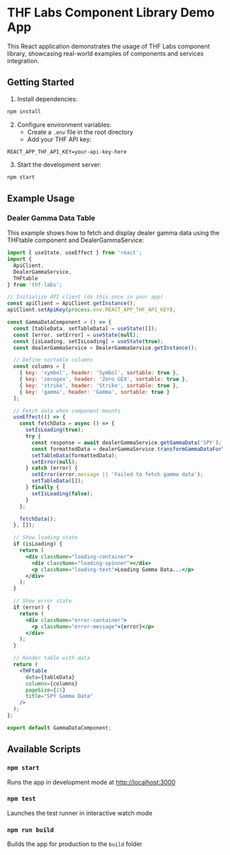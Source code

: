 # THF Labs Component Library Demo App

This React application demonstrates the usage of THF Labs component library, showcasing real-world examples of components and services integration.

## Getting Started

1. Install dependencies:
```bash
npm install
```

2. Configure environment variables:
   - Create a `.env` file in the root directory
   - Add your THF API key:
```
REACT_APP_THF_API_KEY=your-api-key-here
```

3. Start the development server:
```bash
npm start
```

## Example Usage

### Dealer Gamma Data Table

This example shows how to fetch and display dealer gamma data using the THFtable component and DealerGammaService:

```jsx
import { useState, useEffect } from 'react';
import { 
  ApiClient,
  DealerGammaService,
  THFtable
} from 'thf-labs';

// Initialize API client (do this once in your app)
const apiClient = ApiClient.getInstance();
apiClient.setApiKey(process.env.REACT_APP_THF_API_KEY);

const GammaDataComponent = () => {
  const [tableData, setTableData] = useState([]);
  const [error, setError] = useState(null);
  const [isLoading, setIsLoading] = useState(true);
  const dealerGammaService = DealerGammaService.getInstance();

  // Define sortable columns
  const columns = [
    { key: 'symbol', header: 'Symbol', sortable: true },
    { key: 'zerogex', header: 'Zero GEX', sortable: true },
    { key: 'strike', header: 'Strike', sortable: true },
    { key: 'gamma', header: 'Gamma', sortable: true }
  ];

  // Fetch data when component mounts
  useEffect(() => {
    const fetchData = async () => {
      setIsLoading(true);
      try {
        const response = await dealerGammaService.getGammaData('SPY');
        const formattedData = dealerGammaService.transformGammaDataForTable(response);
        setTableData(formattedData);
        setError(null);
      } catch (error) {
        setError(error.message || 'Failed to fetch gamma data');
        setTableData([]);
      } finally {
        setIsLoading(false);
      }
    };

    fetchData();
  }, []);

  // Show loading state
  if (isLoading) {
    return (
      <div className="loading-container">
        <div className="loading-spinner"></div>
        <p className="loading-text">Loading Gamma Data...</p>
      </div>
    );
  }

  // Show error state
  if (error) {
    return (
      <div className="error-container">
        <p className="error-message">{error}</p>
      </div>
    );
  }

  // Render table with data
  return (
    <THFtable 
      data={tableData} 
      columns={columns}
      pageSize={15}
      title="SPY Gamma Data"
    />
  );
};

export default GammaDataComponent;
```

## Available Scripts

### `npm start`
Runs the app in development mode at [http://localhost:3000](http://localhost:3000)

### `npm test`
Launches the test runner in interactive watch mode

### `npm run build`
Builds the app for production to the `build` folder






